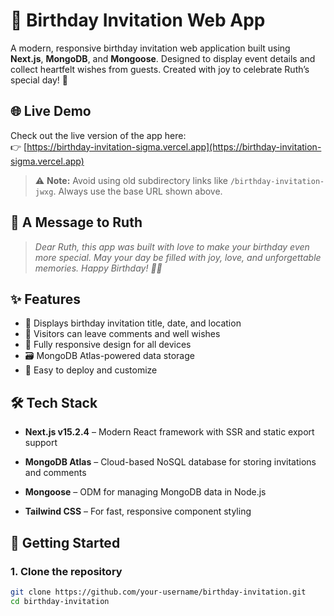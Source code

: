 # 🎉 Birthday Invitation Web App

A modern, responsive birthday invitation web application built using **Next.js**, **MongoDB**, and **Mongoose**. Designed to display event details and collect heartfelt wishes from guests. Created with joy to celebrate Ruth’s special day! 🥳

## 🌐 Live Demo

Check out the live version of the app here:  
👉 [https://birthday-invitation-sigma.vercel.app](https://birthday-invitation-sigma.vercel.app)

> ⚠️ **Note:** Avoid using old subdirectory links like `/birthday-invitation-jwxg`. Always use the base URL shown above.

## 🌟 A Message to Ruth

> _Dear Ruth, this app was built with love to make your birthday even more special. May your day be filled with joy, love, and unforgettable memories. Happy Birthday! 🎂🎈_

## ✨ Features

- 🎊 Displays birthday invitation title, date, and location
- 💬 Visitors can leave comments and well wishes
- 📱 Fully responsive design for all devices
- 🗃️ MongoDB Atlas-powered data storage 
- 🧩 Easy to deploy and customize

## 🛠 Tech Stack

- **Next.js v15.2.4** – Modern React framework with SSR and static export support
- **MongoDB Atlas** – Cloud-based NoSQL database for storing invitations and comments

- **Mongoose** – ODM for managing MongoDB data in Node.js
- **Tailwind CSS** – For fast, responsive component styling

## 🚀 Getting Started

### 1. Clone the repository

```bash
git clone https://github.com/your-username/birthday-invitation.git
cd birthday-invitation
```
